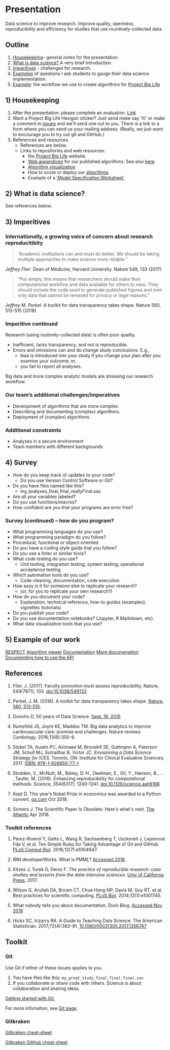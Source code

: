 # Presentation

Data science to improve research. Improve quality, openness, reproducibility and efficiency for studies that use rountinely-collected data.

## Outline

1) [Housekeeping](#1-housekeeping)- general notes for the presentation.
1) [What is data science?](#2-what-is-data-science) A very brief introduction.
1) [Imperitives](#3-imperitives) - challenges for research.
1) [Examples](#4-survey) of questions I ask students to gauge their data science implementation.
1) [Example](#5-example-of-our-work): the workflow we use to create algorithms for [Project Big Life](https://projectbiglife.ca)

## 1) Housekeeping
1) After the presentation: please complete an evaluation. [Link](https://projectbiglife.typeform.com/to/qMhO7F)
1) Want a Project Big Life Hexigon sticker? Just send make say 'hi' or make a comment in [issues](https://github.com/DougManuel/data_science_presentation/issues/1) and we'll send one out to you. There is a link to a form where you can send us your mailing address. (Really, we just want to encourage you to try out git and GitHub.)
1) References and resources.
   - References are below.
   - Links to repositories and web resources.
      - the [Project Big Life](https://projectbiglife.ca) website.
      - [Web appendices](https://github.com/Ottawa-mHealth/predictive-algorithms) for our published algorithms. See also [here](http://docs.projectbiglife.ca/)
      - [Algorithm visualization](http://algorithm-viewer.projectbiglife.ca)
      - How to score or deploy our [algorithms](https://ottawa-mhealth.github.io/pbl-calculator-engine-docs).
      - Example of a ['Model Specification Worksheet`](https://docs.google.com/spreadsheets/d/1e7RP-Vpxyq_OQBtXdyuWjuv6jCBUPzoJ_R_R_obefLo/edit#gid=0)   

## 2) What is data science?
See references below.

## 3) Imperitives

### Internationally, a growing voice of concern about research reproducitibity

> “Academic institutions can and must do better. We should be taking multiple approaches to make science more reliable.”

*Jeffrey Flier*. Dean of Medicine, Harvard University. Nature 549, 133 (2017)

>“Put simply, this means that researchers should make their computational workflow and data available for others to view. 
> They should include the code used to generate published figures and omit only data that cannot be released for privacy or legal reasons.”

*Jeffrey M. Perkel*. A toolkit for data transparency takes shape. Nature 560, 513-515 (2018)

### Imperitive continued

Research (using routinely-collected data) is often poor quality.
- Inefficient, lacks transparency, and not is reproducible.
- Errors and omissions can and do change study conclusions. E.g., 
   - bias is introduced into your study if you change your plan after 
you examine your outcome; or, 
   - you fail to report all analyses. 
 
Big data and more complex analytic models are stressing our research workflow.

### Our team’s additional challenges/imperatives

- Development of algorithms that are more complex.
- Describing and documenting (complex) algorithms.
- Deployment of (complex) algorithms.

### Additional constraints
- Analyses in a secure environment
- Team members with different backgrounds

## 4) Survey
- How do you keep track of updates to your code?
   - Do you use Version Control Software or Git?
- Do you have files named like this?
   - my_analyses_final_final_reallyFinal.sas
- Are all your variables labeled?
- Do you use functions/macros?
- How confident are you that your programs are error free?

### Survey (continued) – how do you program?
- What programming languages do you use?
- What programming paradigm do you follow?
- Procedural, functional or object-oriented
- Do you have a coding style guide that you follow?
- Do you use a linter or similar tools?
- What code testing do you use?
   - Unit testing, integration testing, system testing, operational acceptance testing
- Which automation tools do you use?
   - Code cleaning, documentation, code execution.
- How easy is it for someone else to replicate your research? 
   - (or, for you to replicate your own research?)
- How do you document your code?
   - Explanation, technical reference, how-to guides (examples), vignettes (tutorials)
- Do you publish your code?
- Do you use documentation notebooks? (Jupyter, R Markdown, etc).
- What data visualization tools that you use?

## 5) Example of our work
[RESPECT](http://www.respect.projectbiglife.ca/)
[Algorithm viewer](http://algorithm-viewer.projectbiglife.ca)
[Documentation](https://github.com/Ottawa-mHealth/predictive-algorithms)
[More documenation](http://docs.projectbiglife.ca/)
[Documenting how to use the API](https://ottawa-mhealth.github.io/pbl-calculator-engine-docs/)





## References

1) Flier, J. (2017). Faculty promotion must assess reproducibility. Nature, 549(7671), 133. [doi:10.1038/549133](https://www.nature.com/news/faculty-promotion-must-assess-reproducibility-1.22596)

1) Perkel, J. M. (2018). A toolkit for data transparency takes shape. [Nature, 560, 513-515](https://www.nature.com/articles/d41586-018-05990-5).

1) Donoho D, 50 years of Data Science. [Sept. 18, 2015](http://courses.csail.mit.edu/18.337/2015/docs/50YearsDataScience.pdf)

1) Rumsfeld JS, Joynt KE, Maddox TM. Big data analytics to improve cardiovascular care: promise and challenges. Nature reviews Cardiology. 2016;13(6):350-9.

1) Stukel TA, Austin PC, Azimaee M, Bronskill SE, Guttmann A, Paterson JM, Schull MJ, Sutradhar R, Victor JC. _Envisioning a Data Science Strategy for ICES_. Toronto, ON: Institute for Clinical Evaluative Sciences; 2017. [ISBN: 978-1-926850-77-1](https://www.ices.on.ca/Publications/Atlases-and-Reports/2017/Data-science-strategy)

1) Stodden, V., McNutt, M., Bailey, D. H., Deelman, E., Gil, Y., Hanson, B., . . . Taufer, M. (2016). Enhancing reproducibility for computational methods. Science, 354(6317), 1240-1241. [doi:10.1126/science.aah6168](http://science.sciencemag.org/content/354/6317/1240.long)

1) Kopt D. This year’s Nobel Prize in economics was awarded to a Python convert. [qz.com](https://qz.com/1417145/economics-nobel-laureate-paul-romer-is-a-python-programming-convert/) Oct 2018.

1) Somers J. The Scientific Paper Is Obsolete: Here's what's next. [The Atlantic](https://www.theatlantic.com/science/archive/2018/04/the-scientific-paper-is-obsolete/556676/) Apr 2018.

### Toolkit references

1) Perez-Riverol Y, Gatto L, Wang R, Sachsenberg T, Uszkoreit J, Leprevost Fda V, et al. Ten Simple Rules for Taking Advantage of Git and GitHub. [PLoS Comput Biol](https://www.ncbi.nlm.nih.gov/pmc/articles/PMC4945047/). 2016;12(7):e1004947.

1) IBM developerWorks. What is PMML? [Accessed 2018](https://www.ibm.com/developerworks/library/ba-ind-PMML1/).

1) Kitzes J, Turek D, Deniz F. _The practice of reproducible research: case studies and lessons from the data-intensive sciences_. [Univ of California Press](https://legacy.gitbook.com/book/bids/the-practice-of-reproducible-research/details); 2017.

1) Wilson G, Aruliah DA, Brown CT, Chue Hong NP, Davis M, Guy RT, et al. Best practices for scientific computing. [PLoS Biol](https://journals.plos.org/plosbiology/article?id=10.1371/journal.pbio.1001745). 2014;12(1):e1001745.  

1) What nobody tells you about documentation. Divio Blog. [Accessed Nov 2018](https://www.divio.com/blog/documentation)

1) Hicks SC, Irizarry RA. A Guide to Teaching Data Science. The American Statistician. 2017;72(4):382-91.
[10.1080/00031305.2017.1356747](https://www.tandfonline.com/doi/full/10.1080/00031305.2017.1356747)

## Toolkit

### Git

Use Git if either of these issues applies to you.

1. You have files like this: `my_great_study_final_final_final.sas`
2. If you collaborate or share code with others.
   Science is about collaboration and sharing ideas.

[Getting started with Git.](https://git-scm.com/book/en/v1/Getting-Started-Git-Basics)

For more infomation, see [Git page](git.md).

### Gitkraken

[Gitkraken cheat-sheet](https://www.gitkraken.com/downloads/gitKraken-cheat-sheet-28sept2017.pdf)

[Gitkraken GitHub cheat-sheet](https://www.gitkraken.com/downloads/gitkraken-for-github-cheat-sheet-28sept2017.pdf)

